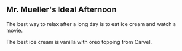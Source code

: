 ## Mr. Mueller's Ideal Afternoon

The best way to relax after a long day is to eat ice cream and watch a movie.

The best ice cream is vanilla with oreo topping from Carvel.
